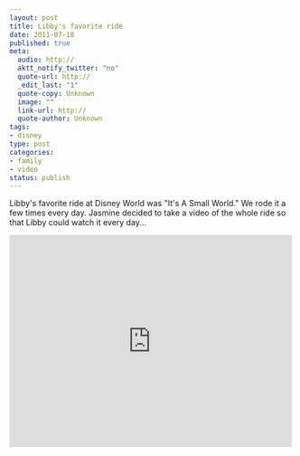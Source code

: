 ```yaml
--- 
layout: post
title: Libby's favorite ride
date: 2011-07-18
published: true
meta: 
  audio: http://
  aktt_notify_twitter: "no"
  quote-url: http://
  _edit_last: "1"
  quote-copy: Unknown
  image: ""
  link-url: http://
  quote-author: Unknown
tags: 
- disney
type: post
categories: 
- family
- video
status: publish
---
```

Libby's favorite ride at Disney World was "It's A Small World."  We rode it a few times every day.  Jasmine decided to take a video of the whole ride so that Libby could watch it every day...

<iframe src="http://player.vimeo.com/video/26538211?title=0&amp;byline=0&amp;color=0" frameborder="0" height="375" width="500"></iframe>
